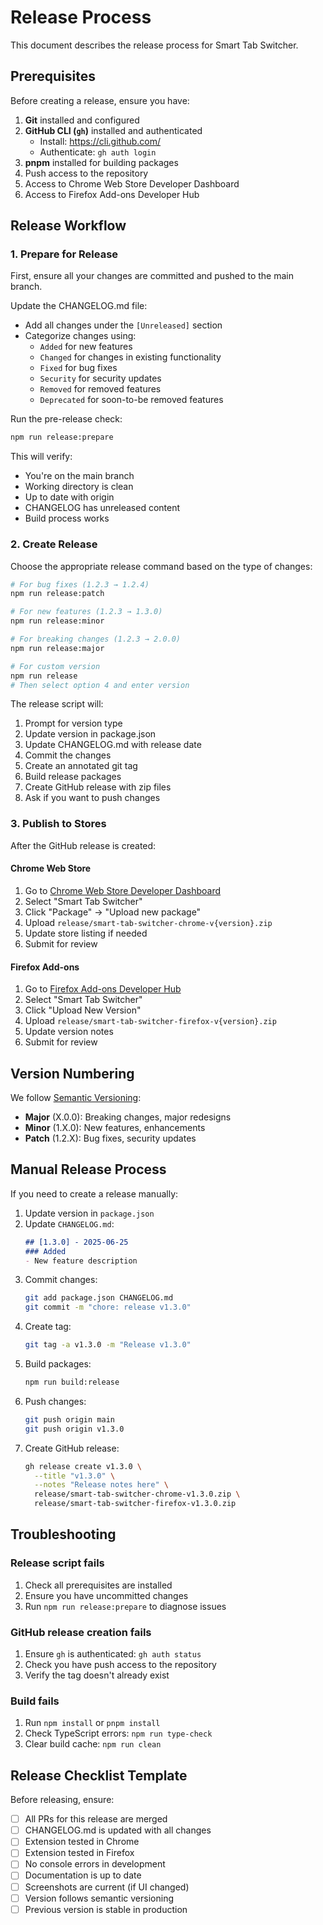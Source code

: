 # Release Process

This document describes the release process for Smart Tab Switcher.

## Prerequisites

Before creating a release, ensure you have:

1. **Git** installed and configured
2. **GitHub CLI (`gh`)** installed and authenticated
   - Install: https://cli.github.com/
   - Authenticate: `gh auth login`
3. **pnpm** installed for building packages
4. Push access to the repository
5. Access to Chrome Web Store Developer Dashboard
6. Access to Firefox Add-ons Developer Hub

## Release Workflow

### 1. Prepare for Release

First, ensure all your changes are committed and pushed to the main branch.

Update the CHANGELOG.md file:
- Add all changes under the `[Unreleased]` section
- Categorize changes using:
  - `Added` for new features
  - `Changed` for changes in existing functionality
  - `Fixed` for bug fixes
  - `Security` for security updates
  - `Removed` for removed features
  - `Deprecated` for soon-to-be removed features

Run the pre-release check:

```bash
npm run release:prepare
```

This will verify:
- You're on the main branch
- Working directory is clean
- Up to date with origin
- CHANGELOG has unreleased content
- Build process works

### 2. Create Release

Choose the appropriate release command based on the type of changes:

```bash
# For bug fixes (1.2.3 → 1.2.4)
npm run release:patch

# For new features (1.2.3 → 1.3.0)
npm run release:minor

# For breaking changes (1.2.3 → 2.0.0)
npm run release:major

# For custom version
npm run release
# Then select option 4 and enter version
```

The release script will:
1. Prompt for version type
2. Update version in package.json
3. Update CHANGELOG.md with release date
4. Commit the changes
5. Create an annotated git tag
6. Build release packages
7. Create GitHub release with zip files
8. Ask if you want to push changes

### 3. Publish to Stores

After the GitHub release is created:

#### Chrome Web Store
1. Go to [Chrome Web Store Developer Dashboard](https://chrome.google.com/webstore/devconsole)
2. Select "Smart Tab Switcher"
3. Click "Package" → "Upload new package"
4. Upload `release/smart-tab-switcher-chrome-v{version}.zip`
5. Update store listing if needed
6. Submit for review

#### Firefox Add-ons
1. Go to [Firefox Add-ons Developer Hub](https://addons.mozilla.org/developers/)
2. Select "Smart Tab Switcher"
3. Click "Upload New Version"
4. Upload `release/smart-tab-switcher-firefox-v{version}.zip`
5. Update version notes
6. Submit for review

## Version Numbering

We follow [Semantic Versioning](https://semver.org/):

- **Major** (X.0.0): Breaking changes, major redesigns
- **Minor** (1.X.0): New features, enhancements
- **Patch** (1.2.X): Bug fixes, security updates

## Manual Release Process

If you need to create a release manually:

1. Update version in `package.json`
2. Update `CHANGELOG.md`:
   ```markdown
   ## [1.3.0] - 2025-06-25
   ### Added
   - New feature description
   ```
3. Commit changes:
   ```bash
   git add package.json CHANGELOG.md
   git commit -m "chore: release v1.3.0"
   ```
4. Create tag:
   ```bash
   git tag -a v1.3.0 -m "Release v1.3.0"
   ```
5. Build packages:
   ```bash
   npm run build:release
   ```
6. Push changes:
   ```bash
   git push origin main
   git push origin v1.3.0
   ```
7. Create GitHub release:
   ```bash
   gh release create v1.3.0 \
     --title "v1.3.0" \
     --notes "Release notes here" \
     release/smart-tab-switcher-chrome-v1.3.0.zip \
     release/smart-tab-switcher-firefox-v1.3.0.zip
   ```

## Troubleshooting

### Release script fails

1. Check all prerequisites are installed
2. Ensure you have uncommitted changes
3. Run `npm run release:prepare` to diagnose issues

### GitHub release creation fails

1. Ensure `gh` is authenticated: `gh auth status`
2. Check you have push access to the repository
3. Verify the tag doesn't already exist

### Build fails

1. Run `npm install` or `pnpm install`
2. Check TypeScript errors: `npm run type-check`
3. Clear build cache: `npm run clean`

## Release Checklist Template

Before releasing, ensure:

- [ ] All PRs for this release are merged
- [ ] CHANGELOG.md is updated with all changes
- [ ] Extension tested in Chrome
- [ ] Extension tested in Firefox
- [ ] No console errors in development
- [ ] Documentation is up to date
- [ ] Screenshots are current (if UI changed)
- [ ] Version follows semantic versioning
- [ ] Previous version is stable in production